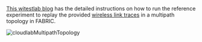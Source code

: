 [This witestlab blog](https://witestlab.poly.edu/blog/emulating-multipath-wireless/) has the detailed instructions on how to run the reference experiment to replay the provided [wireless link traces](../Traces) in a multipath topology in FABRIC.

![cloudlabMultipathTopology](cloudlabExperimentTopology.png)
